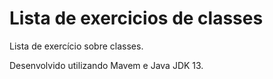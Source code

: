 # Lista de exercicios de classes

Lista de exercício sobre classes.

Desenvolvido utilizando Mavem e Java JDK 13.
